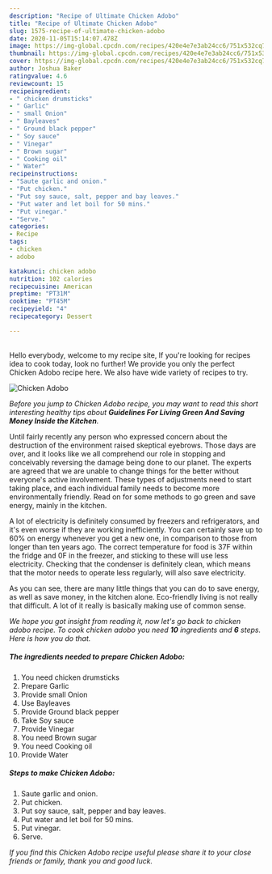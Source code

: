 ```yaml
---
description: "Recipe of Ultimate Chicken Adobo"
title: "Recipe of Ultimate Chicken Adobo"
slug: 1575-recipe-of-ultimate-chicken-adobo
date: 2020-11-05T15:14:07.478Z
image: https://img-global.cpcdn.com/recipes/420e4e7e3ab24cc6/751x532cq70/chicken-adobo-recipe-main-photo.jpg
thumbnail: https://img-global.cpcdn.com/recipes/420e4e7e3ab24cc6/751x532cq70/chicken-adobo-recipe-main-photo.jpg
cover: https://img-global.cpcdn.com/recipes/420e4e7e3ab24cc6/751x532cq70/chicken-adobo-recipe-main-photo.jpg
author: Joshua Baker
ratingvalue: 4.6
reviewcount: 15
recipeingredient:
- " chicken drumsticks"
- " Garlic"
- " small Onion"
- " Bayleaves"
- " Ground black pepper"
- " Soy sauce"
- " Vinegar"
- " Brown sugar"
- " Cooking oil"
- " Water"
recipeinstructions:
- "Saute garlic and onion."
- "Put chicken."
- "Put soy sauce, salt, pepper and bay leaves."
- "Put water and let boil for 50 mins."
- "Put vinegar."
- "Serve."
categories:
- Recipe
tags:
- chicken
- adobo

katakunci: chicken adobo 
nutrition: 102 calories
recipecuisine: American
preptime: "PT31M"
cooktime: "PT45M"
recipeyield: "4"
recipecategory: Dessert

---
```

<br>
Hello everybody, welcome to my recipe site, If you're looking for recipes idea to cook today, look no further! We provide you only the perfect Chicken Adobo recipe here. We also have wide variety of recipes to try.
<br>


![Chicken Adobo](https://img-global.cpcdn.com/recipes/420e4e7e3ab24cc6/751x532cq70/chicken-adobo-recipe-main-photo.jpg)

<i>Before you jump to Chicken Adobo recipe, you may want to read this short interesting healthy tips about 
<strong>Guidelines For Living Green And Saving Money Inside the Kitchen</strong>.</i>
</br>

Until fairly recently any person who expressed concern about the destruction of the environment raised skeptical eyebrows. Those days are over, and it looks like we all comprehend our role in stopping and conceivably reversing the damage being done to our planet. The experts are agreed that we are unable to change things for the better without everyone's active involvement. These types of adjustments need to start taking place, and each individual family needs to become more environmentally friendly. Read on for some methods to go green and save energy, mainly in the kitchen.

A lot of electricity is definitely consumed by freezers and refrigerators, and it's even worse if they are working inefficiently. You can certainly save up to 60% on energy whenever you get a new one, in comparison to those from longer than ten years ago. The correct temperature for food is 37F within the fridge and 0F in the freezer, and sticking to these will use less electricity. Checking that the condenser is definitely clean, which means that the motor needs to operate less regularly, will also save electricity.

As you can see, there are many little things that you can do to save energy, as well as save money, in the kitchen alone. Eco-friendly living is not really that difficult. A lot of it really is basically making use of common sense.


<i>We hope you got insight from reading it, now let's go back to chicken adobo recipe. To cook chicken adobo you need <strong>10</strong> ingredients and <strong>6</strong> steps. Here is how you do that.
</i>

##### The ingredients needed to prepare Chicken Adobo:

1. You need  chicken drumsticks
1. Prepare  Garlic
1. Provide  small Onion
1. Use  Bayleaves
1. Provide  Ground black pepper
1. Take  Soy sauce
1. Provide  Vinegar
1. You need  Brown sugar
1. You need  Cooking oil
1. Provide  Water


##### Steps to make Chicken Adobo:

1. Saute garlic and onion.
1. Put chicken.
1. Put soy sauce, salt, pepper and bay leaves.
1. Put water and let boil for 50 mins.
1. Put vinegar.
1. Serve.


<i>If you find this Chicken Adobo recipe useful please share it to your close friends or family, thank you and good luck.</i>
